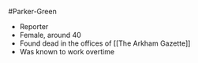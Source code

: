 #Parker-Green

- Reporter
- Female, around 40
- Found dead in the offices of [[The Arkham Gazette]]
- Was known to work overtime
